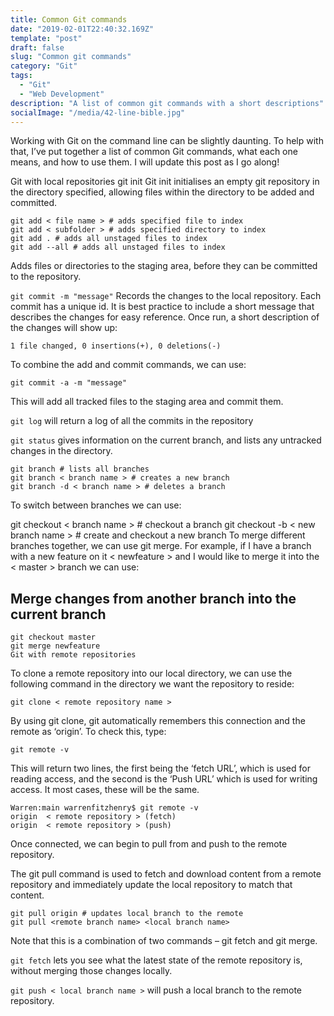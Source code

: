 ```yaml
---
title: Common Git commands
date: "2019-02-01T22:40:32.169Z"
template: "post"
draft: false
slug: "Common git commands"
category: "Git"
tags:
  - "Git"
  - "Web Development"
description: "A list of common git commands with a short descriptions"
socialImage: "/media/42-line-bible.jpg"
---
```


Working with Git on the command line can be slightly daunting. To help with that, I’ve put together a list of common Git commands, what each one means, and how to use them. I will update this post as I go along!

Git with local repositories
git init
Git init initialises an empty git repository in the directory specified, allowing files within the directory to be added and committed.

```
git add < file name > # adds specified file to index
git add < subfolder > # adds specified directory to index
git add . # adds all unstaged files to index
git add --all # adds all unstaged files to index
```
Adds files or directories to the staging area, before they can be committed to the repository.

`git commit -m "message"`
Records the changes to the local repository. Each commit has a unique id. It is best practice to include a short message that describes the changes for easy reference. Once run, a short description of the changes will show up:

`1 file changed, 0 insertions(+), 0 deletions(-)`

To combine the add and commit commands, we can use:

`git commit -a -m "message"`

This will add all tracked files to the staging area and commit them.

`git log`
will return a log of all the commits in the repository

`git status`
gives information on the current branch, and lists any untracked changes in the directory.

```
git branch # lists all branches
git branch < branch name > # creates a new branch
git branch -d < branch name > # deletes a branch
```

To switch between branches we can use:

git checkout < branch name > # checkout a branch
git checkout -b < new branch name > # create and checkout a new branch
To merge different branches together, we can use git merge. For example, if I have a branch with a new feature on it < newfeature > and I would like to merge it into the < master > branch we can use:

## Merge changes from another branch into the current branch

```
git checkout master
git merge newfeature
Git with remote repositories
```

To clone a remote repository into our local directory, we can use the following command in the directory we want the repository to reside:

`git clone < remote repository name >`

By using git clone, git automatically remembers this connection and the remote as ‘origin’. To check this, type:

`git remote -v`

This will return two lines, the first being the ‘fetch URL’, which is used for reading access, and the second is the ‘Push URL’ which is used for writing access. It most cases, these will be the same.

```
Warren:main warrenfitzhenry$ git remote -v
origin	< remote repository > (fetch)
origin	< remote repository > (push)
```

Once connected, we can begin to pull from and push to the remote repository.

The git pull command is used to fetch and download content from a remote repository and immediately update the local repository to match that content. 

```
git pull origin # updates local branch to the remote
git pull <remote branch name> <local branch name> 
```

Note that this is a combination of two commands – git fetch and git merge.

`git fetch` lets you see what the latest state of the remote repository is, without merging those changes locally.

`git push < local branch name >`
will push a local branch to the remote repository.